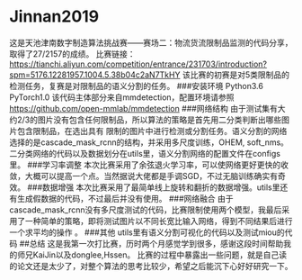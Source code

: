 # Jinnan2019
这是天池津南数字制造算法挑战赛——赛场二：物流货流限制品监测的代码分享，取得了27/2157的成绩。
比赛链接：https://tianchi.aliyun.com/competition/entrance/231703/introduction?spm=5176.12281957.1004.5.38b04c2aN7TkHY
该比赛的初赛是对5类限制品的检测任务，复赛是对限制品的语义分割的任务。
###安装环境
Python3.6
PyTorch1.0
该代码主体部分来自mmdetection，配置环境请参照 https://github.com/open-mmlab/mmdetection 
###网络结构
由于测试集有大约2/3的图片没有包含任何限制品，所以算法的策略是首先用二分类判断出哪些图片包含限制品，在选出具有
限制的图片中进行检测或分割任务。语义分割的网络选择的是cascade_mask_rcnn的结构，并采用多尺度训练，OHEM, soft_nms。
二分类网络的代码以及数据划分在utils里，语义分割网络的配置文件在configs里。
###学习率调整
本次比赛采用了余弦退火学习率，可以使网络更好更快的收敛，大概可以提高一个点。当然据说大佬都是手调SGD，不过无脑训练确实有奇效。
###数据增强
本次比赛采用了最简单线上旋转和翻折的数据增强。utils里还有生成假数据的代码，不过最后并没有使用。
###网络融合
由于cascade_mask_rcnn没有多尺度测试的代码，比赛限制使用两个模型，我最后采用了一种简单的策略，即将测试图片以不同长宽比输入网络，得到不同结果后进行一个求平均的操作 。
###其他
utils里有语义分割可视化的代码以及测试miou的代码
##总结
这是我第一次打比赛，历时两个月感觉学到很多，感谢这段时间帮助我的师兄KaiJin以及donglee,Hssen。
比赛的过程中暴露出一些问题，就是自己读的论文还是太少了，对整个算法的思考比较少，希望之后能沉下心好好研究一下。
